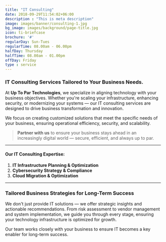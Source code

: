 ```yaml
---
title: "IT Consulting"
date: 2018-09-29T11:54:02+06:00
description : "This is meta description"
image: images/banner/consulting-1.jpg
bg_image: images/background/page-title.jpg
icon: ti-briefcase
brochure: '#'
regularDay: Sun-Tues
regularTime: 08.00am - 06.00pm
halfDay: Thursday
halfTime: 08.00am - 01.00pm
offDay: Friday
type : service
---
```


### IT Consulting Services Tailored to Your Business Needs.

At **Up To Par Technologies**, we specialize in aligning technology with your business objectives. Whether you're scaling your infrastructure, enhancing security, or modernizing your systems — our IT consulting services are designed to drive business transformation and innovation.

We focus on creating customized solutions that meet the specific needs of your business, ensuring operational efficiency, security, and scalability.

> **Partner with us** to ensure your business stays ahead in an increasingly digital world — secure, efficient, and always up to par.

---

#### Our IT Consulting Expertise:

1. **IT Infrastructure Planning & Optimization**  
2. **Cybersecurity Strategy & Compliance**  
3. **Cloud Migration & Optimization**  

---

### Tailored Business Strategies for Long-Term Success

We don't just provide IT solutions — we offer strategic insights and actionable recommendations. From risk assessment to vendor management and system implementation, we guide you through every stage, ensuring your technology infrastructure is optimized for growth.

Our team works closely with your business to ensure IT becomes a key enabler for long-term success.